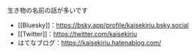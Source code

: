 
生き物の名前の話が多いです

- [[Bluesky]]：https://bsky.app/profile/kaisekiriu.bsky.social
- [[Twitter]]：https://twitter.com/kaisekiriu
- はてなブログ：https://kaisekiriu.hatenablog.com/